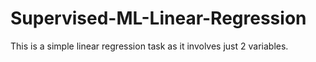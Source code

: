 # Supervised-ML-Linear-Regression
This is a simple linear regression task as it involves just 2 variables.
